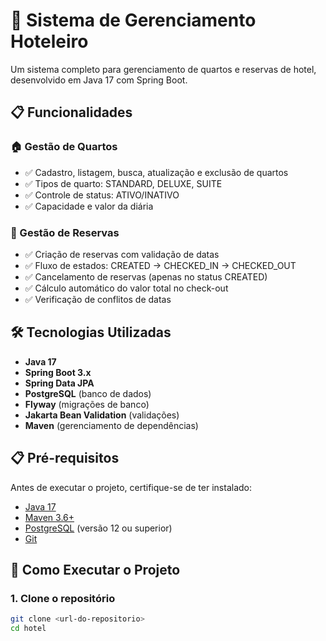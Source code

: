 # 🏨 Sistema de Gerenciamento Hoteleiro

Um sistema completo para gerenciamento de quartos e reservas de hotel, desenvolvido em Java 17 com Spring Boot.

## 📋 Funcionalidades

### 🏠 Gestão de Quartos
- ✅ Cadastro, listagem, busca, atualização e exclusão de quartos
- ✅ Tipos de quarto: STANDARD, DELUXE, SUITE
- ✅ Controle de status: ATIVO/INATIVO
- ✅ Capacidade e valor da diária

### 📅 Gestão de Reservas
- ✅ Criação de reservas com validação de datas
- ✅ Fluxo de estados: CREATED → CHECKED_IN → CHECKED_OUT
- ✅ Cancelamento de reservas (apenas no status CREATED)
- ✅ Cálculo automático do valor total no check-out
- ✅ Verificação de conflitos de datas

## 🛠 Tecnologias Utilizadas

- **Java 17**
- **Spring Boot 3.x**
- **Spring Data JPA**
- **PostgreSQL** (banco de dados)
- **Flyway** (migrações de banco)
- **Jakarta Bean Validation** (validações)
- **Maven** (gerenciamento de dependências)

## 📋 Pré-requisitos

Antes de executar o projeto, certifique-se de ter instalado:

- [Java 17](https://openjdk.org/projects/jdk/17/)
- [Maven 3.6+](https://maven.apache.org/)
- [PostgreSQL](https://www.postgresql.org/) (versão 12 ou superior)
- [Git](https://git-scm.com/)

## 🚀 Como Executar o Projeto

### 1. Clone o repositório
```bash
git clone <url-do-repositorio>
cd hotel